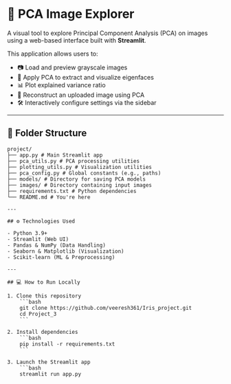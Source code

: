 # 🧠 PCA Image Explorer

A visual tool to explore Principal Component Analysis (PCA) on images using a web-based interface built with **Streamlit**.

This application allows users to:

- 📷 Load and preview grayscale images
- 🧬 Apply PCA to extract and visualize eigenfaces
- 📊 Plot explained variance ratio
- 🔁 Reconstruct an uploaded image using PCA
- 🛠 Interactively configure settings via the sidebar

---

## 📁 Folder Structure
```text
project/
├── app.py # Main Streamlit app
├── pca_utils.py # PCA processing utilities
├── plotting_utils.py # Visualization utilities
├── pca_config.py # Global constants (e.g., paths)
├── models/ # Directory for saving PCA models
├── images/ # Directory containing input images
├── requirements.txt # Python dependencies
└── README.md # You're here

---

## ⚙️ Technologies Used

- Python 3.9+
- Streamlit (Web UI)
- Pandas & NumPy (Data Handling)
- Seaborn & Matplotlib (Visualization)
- Scikit-learn (ML & Preprocessing)

---

## 💻 How to Run Locally

1. Clone this repository
    ```bash
    git clone https://github.com/veeresh361/Iris_project.git
    cd Project_3
    ```

2. Install dependencies
    ```bash
    pip install -r requirements.txt
    ```

3. Launch the Streamlit app
    ```bash
    streamlit run app.py

